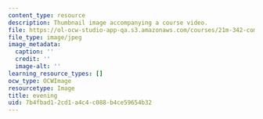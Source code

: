 ```yaml
---
content_type: resource
description: Thumbnail image accompanying a course video.
file: https://ol-ocw-studio-app-qa.s3.amazonaws.com/courses/21m-342-composing-for-jazz-orchestra-fall-2008/7b4fbad12cd1a4c4c088b4ce59654b32_evening.jpg
file_type: image/jpeg
image_metadata:
  caption: ''
  credit: ''
  image-alt: ''
learning_resource_types: []
ocw_type: OCWImage
resourcetype: Image
title: evening
uid: 7b4fbad1-2cd1-a4c4-c088-b4ce59654b32
---
```

